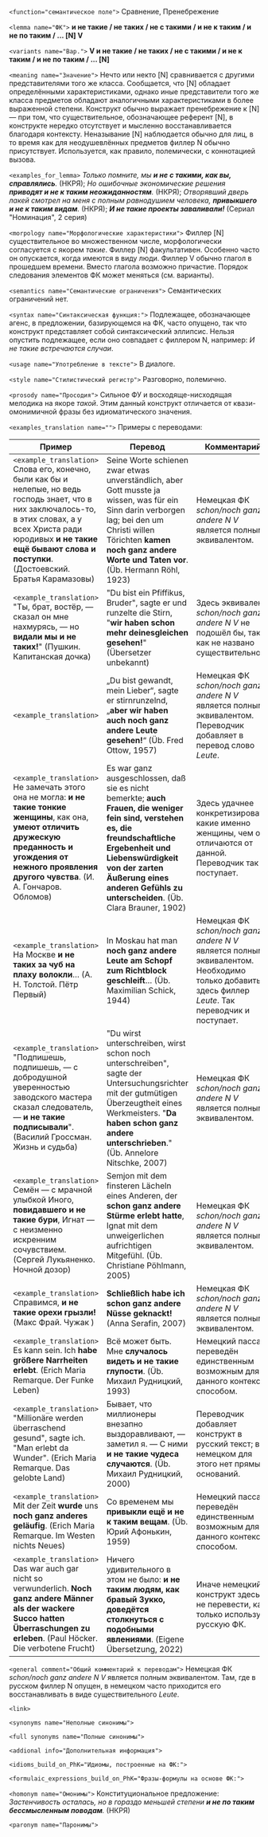 `<function="семантическое поле">` Сравнение, Пренебрежение

`<lemma name="ФК">` **и не такие / не таких / не с такими / и не к таким / и не по таким / ... [N] V**

`<variants name="Вар.">`  **V и не такие / не таких / не с такими / и не к таким / и не по таким / ... [N]**

`<meaning name="Значение">` Нечто или некто [N] сравнивается с другими представителями того же класса. Сообщается, что [N] обладает определёнными характеристиками, однако иные представители того же класса предметов обладают аналогичными характеристиками в более выраженной степени. Конструкт обычно выражает пренебрежение к [N] &mdash; при том, что существительное, обозначающее референт [N], в конструкте нередко отсутствует и мысленно восстанавливается благодаря контексту. Неназывание [N] наблюдается обычно для лиц, в то время как для неодушевлённых предметов филлер N обычно присутствует. Используется, как правило, полемически, с коннотацией вызова. 

`<examples_for_lemma>` _Только помните, мы **и не с такими, как вы, справлялись**._ (НКРЯ); _Но ошибочные экономические решения **приводят и не к таким неожиданностям**._ (НКРЯ); _Отворявший дверь лакей смотрел на меня с полным равнодушием человека, **привыкшего и не к таким видам**._ (НКРЯ); _**И не такие проекты заваливали!**_ (Сериал "Номинация", 2 серия) 

`<morpology name="Морфологические характеристики">` Филлер [N] существительное во множественном числе, морфологически согласуется с якорем _такие_. Филлер [N] факультативен. Особенно часто он опускается, когда имеются в виду люди. Филлер V обычно глагол в прошедшем времени. Вместо глагола возможно причастие. Порядок следования элементов ФК может меняться (см. варианты).  

`<semantics name="Семантические ограничения">` Семантических ограничений нет.

`<syntax name="Синтаксическая функция:">` Подлежащее, обозначающее агенс, в предложении, базирующемся на ФК, часто опущено, так что конструкт представляет собой синтаксический эллипсис. Нельзя опустить подлежащее, если оно совпадает с филлером N, например: _И не такие встречаются случаи_.
  
`<usage name="Употребление в тексте">` В диалоге. 

`<style name="Стилистический регистр">` Разговорно, полемично.

`<prosody name="Просодия">` Сильное ФУ и восходяще-нисходящая мелодика на якоре _такой_. Этим данный конструкт отличается от квази-омонимичной фразы без идиоматического значения. 

`<examples_translation name="">` Примеры с переводами: 

 Пример | Перевод | Комментарий
--- | --- | ---
`<example_translation>` Слова его, конечно, были как бы и нелепые, но ведь господь знает, что в них заключалось-то, в этих словах, а у всех Христа ради юродивых **и не такие ещё бывают слова и поступки**. (Достоевский. Братья Карамазовы) | Seine Worte schienen zwar etwas unverständlich, aber Gott musste ja wissen, was für ein Sinn darin verborgen lag; bei den um Christi willen Törichten **kamen noch ganz andere Worte und Taten vor**. (Üb. Hermann Röhl, 1923)  | Немецкая ФК _schon/noch ganz andere N V_ является полным эквивалентом.
`<example_translation>`  "Ты, брат, востёр, ― сказал он мне нахмурясь, ― но **видали мы и не таких!**"  (Пушкин. Капитанская дочка) | "Du bist ein Pfiffikus, Bruder", sagte er und runzelte die Stirn, "**wir haben schon mehr deinesgleichen gesehen!**" (Übersetzer unbekannt) | Здесь эквивалент _schon/noch ganz andere N V_ не подошёл бы, так как не названо существительное.
`<example_translation>`  | „Du bist gewandt, mein Lieber“, sagte er stirnrunzelnd, „**aber wir haben auch noch ganz andere Leute gesehen!**“ (Üb. Fred Ottow, 1957) | Немецкая ФК _schon/noch ganz andere N V_ является полным эквивалентом. Переводчик добавляет в перевод слово _Leute_.
`<example_translation>` Не замечать этого она не могла: **и не такие тонкие женщины**, как она, **умеют отличить дружескую преданность и угождения от нежного проявления другого чувства**. (И. А. Гончаров. Обломов) | Es war ganz ausgeschlossen, daß sie es nicht bemerkte; **auch Frauen, die weniger fein sind, verstehen es, die freundschaftliche Ergebenheit und Liebenswürdigkeit von der zarten Äußerung eines anderen Gefühls zu unterscheiden**. (Üb. Clara Brauner, 1902) | Здесь удачнее конкретизировать: какие именно женщины, чем они отличаются от данной. Переводчик так и поступает.
`<example_translation>`  На Москве **и не таких за чуб на плаху волокли**…  (А. Н. Толстой. Пётр Первый)  | In Moskau hat man **noch ganz andere Leute am Schopf zum Richtblock geschleift**… (Üb. Maximilian Schick, 1944) |  Немецкая ФК _schon/noch ganz andere N V_ является полным эквивалентом. Необходимо только добавить здесь филлер _Leute_. Так переводчик и поступает.
`<example_translation>` "Подпишешь, подпишешь, ― с добродушной уверенностью заводского мастера сказал следователь, ― **и не такие подписывали**". (Василий Гроссман. Жизнь и судьба)  | "Du wirst unterschreiben, wirst schon noch unterschreiben", sagte der Untersuchungsrichter mit der gutmütigen Überzeugtheit eines Werkmeisters. "**Da haben schon ganz andere unterschrieben**." (Üb. Annelore Nitschke, 2007) | Немецкая ФК _schon/noch ganz andere N V_ является полным эквивалентом.
`<example_translation>`  Семён — с мрачной улыбкой Иного, **повидавшего и не такие бури**, Игнат — с неизменно искренним сочувствием.  (Сергей Лукьяненко. Ночной дозор) | Semjon mit dem finsteren Lächeln eines Anderen, der **schon ganz andere Stürme erlebt hatte**, Ignat mit dem unweigerlichen aufrichtigen Mitgefühl. (Üb. Christiane Pöhlmann, 2005) | Немецкая ФК _schon/noch ganz andere N V_ является полным эквивалентом.
`<example_translation>`  Справимся, **и не такие орехи грызли!** (Макс Фрай. Чужак ) | **Schließlich habe ich schon ganz andere Nüsse geknackt!** (Anna Serafin, 2007) | Немецкая ФК _schon/noch ganz andere N V_ является полным эквивалентом.
`<example_translation>`  Es kann sein. Ich **habe größere Narrheiten erlebt**. (Erich Maria Remarque. Der Funke Leben) | Всё может быть. Мне **случалось видеть и не такие глупости**. (Üb. Михаил Рудницкий, 1993) | Немецкий пассаж переведён единственным возможным для данного контекста способом.
`<example_translation>`  "Millionäre werden überraschend gesund", sagte ich. "Man erlebt da Wunder". (Erich Maria Remarque. Das gelobte Land) | Бывает, что миллионеры внезапно выздоравливают,  — заметил я.  — С ними **и не такие чудеса случаются**. (Üb. Михаил Рудницкий, 2000) | Переводчик добавляет конструкт в русский текст; в немецком для этого нет прямых оснований.
`<example_translation>` Mit der Zeit **wurde** uns **noch ganz anderes geläufig**. (Erich Maria Remarque. Im Westen nichts Neues) | Со временем мы **привыкли ещё и не к таким вещам**. (Üb. Юрий Афонькин, 1959) | Немецкий пассаж переведён единственным возможным для данного контекста способом.
`<example_translation>` Das war auch gar nicht so verwunderlich. **Noch ganz andere Männer als der wackere Succo hatten Überraschungen zu erleben**. (Paul Höcker. Die verbotene Frucht)  | Ничего удивительного в этом не было: **и не таким людям, как бравый Зукко, доведётся столкнуться с подобными явлениями**. (Eigene Übersetzung, 2022) | Иначе немецкий конструкт здесь не перевести, как только используя русскую ФК.

`<general comment="Общий комментарий к переводам">` Немецкая ФК _schon/noch ganz andere N V_ является полным эквивалентом. Там, где в русском филлер N опущен, в немецком часто приходится его восстанавливать в виде существительного _Leute_.

`<link>` 

`<synonyms name="Неполные синонимы">` 

`<full synonyms name="Полные синонимы">`

`<addional info="Дополнительная информация">`

`<idioms_build_on_PhK="Идиомы, построенные на ФК:">`

`<formulaic_expressions_build_on_PhK="Фразы-формулы на основе ФК:">`
 
`<homonym name="Омонимы">` Конституциональное предложение: _Застенчивость осталась, но в гораздо меньшей степени **и не по таким бессмысленным поводам**._ (НКРЯ) 

`<paronym name="Паронимы">` 